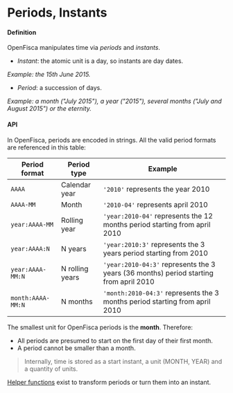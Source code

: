 # Periods, Instants

#### Definition

OpenFisca manipulates time via *periods* and *instants*.

- *Instant*: the atomic unit is a day, so instants are day dates.

_Example: the 15th June 2015._

- *Period*: a succession of days.

_Example: a month ("July 2015"), a year ("2015"), several months ("July and August 2015") or the eternity._

#### API

In OpenFisca, periods are encoded in strings. All the valid period formats are referenced in this table:

| Period format     | Period type     | Example                                                                               |
|-------------------|-----------------|---------------------------------------------------------------------------------------|
| `AAAA`            | Calendar year   | `'2010'` represents the year 2010                                                     |
| `AAAA-MM`         | Month           | `'2010-04'` represents april 2010                                                     |
| `year:AAAA-MM`    | Rolling year    | `'year:2010-04'` represents the 12 months period starting from april 2010             |
| `year:AAAA:N`     | N years         | `'year:2010:3'` represents the 3 years period starting from 2010                      |
| `year:AAAA-MM:N`  | N rolling years | `'year:2010-04:3'` represents the 3 years (36 months) period starting from april 2010 |
| `month:AAAA-MM:N` | N months        | `'month:2010-04:3'` represents the 3 months period starting from april 2010           |

The smallest unit for OpenFisca periods is the **month**. Therefore:

- All periods are presumed to start on the first day of their first month.
- A period cannot be smaller than a month.

> Internally, time is stored as a start instant, a unit (MONTH, YEAR) and a quantity of units.

[Helper functions](coding-the-legislation/35_periods.md) exist to transform periods or turn them into an instant.

